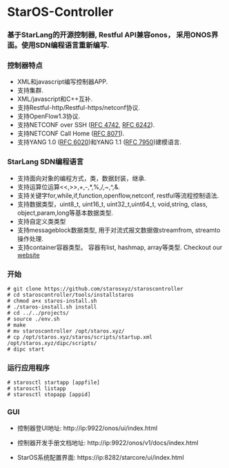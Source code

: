 StarOS-Controller
====================================

### 基于StarLang的开源控制器, Restful API兼容onos， 采用ONOS界面。使用SDN编程语言重新编写.

### 控制器特点

* XML和javascript编写控制器APP.
* 支持集群.
*  XML/javascript和C++互补.
* 支持Restful-http/Restful-https/netconf协议.
* 支持OpenFlow1.3协议.
* 支持NETCONF over SSH ([RFC 4742](https://tools.ietf.org/html/rfc4742), [RFC 6242](https://tools.ietf.org/html/rfc6242)).
* 支持NETCONF Call Home ([RFC 8071](https://tools.ietf.org/html/rfc8071)).
* 支持YANG 1.0 ([RFC 6020](https://tools.ietf.org/html/rfc6020))和YANG 1.1 ([RFC 7950](https://tools.ietf.org/html/rfc7950))建模语言.

### StarLang SDN编程语言
* 支持面向对象的编程方式，类，数据封装，继承.
* 支持运算位运算<<,>>,+,-,*,%,/,~,^,&.
* 支持关键字for,while,if,function,openflow,netconf, restful等流程控制语法.
* 支持数据类型，uint8_t, uint16_t, uint32_t,uint64_t, void,string, class, object,param,long等基本数据类型.
* 支持自定义类类型
* 支持messageblock数据类型, 用于对流式报文数据做streamfrom, streamto操作处理.
* 支持container容器类型。 容器有list, hashmap, array等类型.
Checkout our [website](http://www.staros.xyz)

### 开始
```
# git clone https://github.com/starosxyz/staroscontroller
# cd staroscontroller/tools/installstaros
# chmod a+x staros-install.sh
# ./staros-install.sh install
# cd ../../projects/
# source ./env.sh
# make
# mv staroscontroller /opt/staros.xyz/
# cp /opt/staros.xyz/staros/scripts/startup.xml /opt/staros.xyz/dipc/scripts/
# dipc start
```
### 运行应用程序
```
# starosctl startapp [appfile]
# starosctl listapp 
# starosctl stopapp [appid] 
```
### GUI
* 控制器登UI地址:
http://ip:9922/onos/ui/index.html

* 控制器开发手册文档地址:
 http://ip:9922/onos/v1/docs/index.html

* StarOS系统配置界面:
https://ip:8282/starcore/ui/index.html
